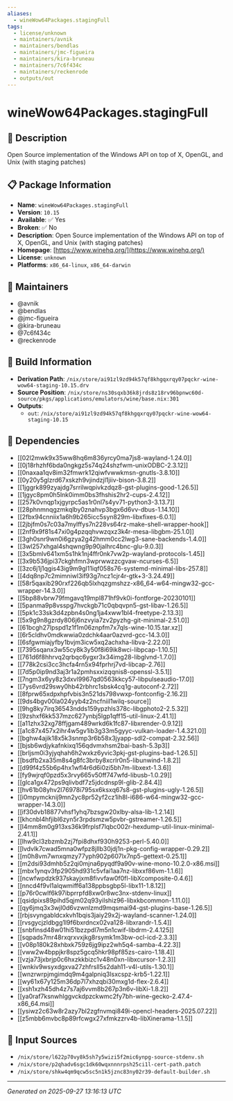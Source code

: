 ```yaml
---
aliases:
  - wineWow64Packages.stagingFull
tags:
  - license/unknown
  - maintainers/avnik
  - maintainers/bendlas
  - maintainers/jmc-figueira
  - maintainers/kira-bruneau
  - maintainers/7c6f434c
  - maintainers/reckenrode
  - outputs/out
---
```


# wineWow64Packages.stagingFull

## 📝 Description

Open Source implementation of the Windows API on top of X, OpenGL, and Unix (with staging patches)

## 📋 Package Information

- **Name**: `wineWow64Packages.stagingFull`
- **Version**: `10.15`
- **Available**: ✅ Yes
- **Broken**: ✅ No
- **Description**: Open Source implementation of the Windows API on top of X, OpenGL, and Unix (with staging patches)
- **Homepage**: [https://www.winehq.org/](https://www.winehq.org/)
- **License**: `unknown`
- **Platforms**: `x86_64-linux`, `x86_64-darwin`
## 👥 Maintainers

- @avnik
- @bendlas
- @jmc-figueira
- @kira-bruneau
- @7c6f434c
- @reckenrode


## 🔧 Build Information

- **Derivation Path**: `/nix/store/ai91zl9zd94k57qf8khgqxrqy07pqckr-wine-wow64-staging-10.15.drv`
- **Source Position**: `/nix/store/ns30sqxb36k8jrds8z18rv96bpnwc60d-source/pkgs/applications/emulators/wine/base.nix:301`
- **Outputs**:
  - `out`:  `/nix/store/ai91zl9zd94k57qf8khgqxrqy07pqckr-wine-wow64-staging-10.15`

## 🔗 Dependencies

- [[02l2mwk9x35ww8hq6m836yrcy0ma7js8-wayland-1.24.0]]
- [[0j18rhzhf6bda0ngkgz5s74q24shzfwm-unixODBC-2.3.12]]
- [[0naxaa1qv8im32fmwrk12qiwfvwwkmsn-gnutls-3.8.10]]
- [[0y20y5glzrd67xskzh9vjindzjl1jiiv-bison-3.8.2]]
- [[1jggrk899zyajdg7srrilwqpivkzdqz8-gst-plugins-good-1.26.5]]
- [[1jgyc8pm0h5lnk0imm0bs3fhshis2hr2-cups-2.4.12]]
- [[257k0vnqp1xjgyrpc5as1r0nl7s4yv71-python3-3.13.7]]
- [[28phnmnqgzmkqlby0znahvp3bgx6d6vv-dbus-1.14.10]]
- [[2fbx94cnniix1a6h9b265icc5syn829m-libxfixes-6.0.1]]
- [[2jbjfm0s7c03a7mylffys7n228vs64rz-make-shell-wrapper-hook]]
- [[2nf9x9f81s47xi0g4pzqqhvwzqxz3k4r-mesa-libgbm-25.1.0]]
- [[3gh0snr9wn0i6gzya2g42hmm0cc2lwg3-sane-backends-1.4.0]]
- [[3wl257xhgal4shqwng9p90jalhrc4bnc-glu-9.0.3]]
- [[3x5bmlv641xm5s1hk1nj4ffr0nk7vw2p-wayland-protocols-1.45]]
- [[3x9b536jpi37ckghfmn3wprwwzzcgvaw-ncurses-6.5]]
- [[3zc6j1j1qgis43ig9m9gl11iqf058s76-systemd-minimal-libs-257.8]]
- [[4dq8np7c2mimniwl3if93g7ncz1cjr4r-gtk+3-3.24.49]]
- [[58r5qaxib290rxf226qb5lxhqzgmshzz-x86_64-w64-mingw32-gcc-wrapper-14.3.0]]
- [[5bp88vbrw79fmgavq19mpl871hf9vk0i-fontforge-20230101]]
- [[5panma9p8vsspg7hvckgb71c0qbqvpn5-gst-libav-1.26.5]]
- [[5pk1c33sk3d4zpbn4s0ng1ja4xww1bl4-freetype-2.13.3]]
- [[5x9g9n8gzrdy806j6nzvyia7zv2pyzhg-git-minimal-2.51.0]]
- [[61bcgh27lpspd1z1f1m06znpfm7x7qls-wine-10.15.tar.xz]]
- [[6r5cldhv0mdkwwia0zdchk4aar0azvrd-gcc-14.3.0]]
- [[6sfgwmiajyfby1bvjm3icw5xq2achxha-libva-2.22.0]]
- [[7395sqanx3w55cy8k3y50f8i69ik8wci-libpcap-1.10.5]]
- [[761d6f8hhrvq2qrbqc6ygxr3x34img28-libglvnd-1.7.0]]
- [[778k2csi3cc3hcfa4rn5x94fprhrj7vd-libcap-2.76]]
- [[7d5p0ip9nd3aj3r1a2pmhsxxizqqnis8-openssl-3.5.1]]
- [[7ngm3x6yy8z3dxvl9967qd0563kkcy57-libpulseaudio-17.0]]
- [[7ys6vrd29swy0hb42rbhrc1sbsk4cq1g-autoconf-2.72]]
- [[8fprw65xdpxhpfvbis3n521ds798vwxp-fontconfig-2.16.2]]
- [[9ds4bgv00la024yyb4z2ncfniil1wilq-source]]
- [[9hg8ky7irq36543ndds159ypzhls378c-libgphoto2-2.5.32]]
- [[9zshxf6kk537mzc627ynbj5lgp1qff15-util-linux-2.41.1]]
- [[a11zhx32xg78ffjgam489wrkd6k1fc87-libxrender-0.9.12]]
- [[a1c87x457x2ihr4w5gv1ib3g33m5gyyc-vulkan-loader-1.4.321.0]]
- [[bghw4ajik18x5k3snmp3r6b58x3jyapp-sdl2-compat-2.32.56]]
- [[bjsb6wdjykafnkixq156qdvmxhsm2bai-bash-5.3p3]]
- [[brljsm0i3yjyqhah6h2wxkz6yvic3pkj-gst-plugins-bad-1.26.5]]
- [[bsdfb2xa35m8s4g8fc3brby8xcrlr0n5-libunwind-1.8.2]]
- [[d99f4z55b6p4hx1wfl4r6d6i0zi5bh7m-libxext-1.3.6]]
- [[fy9wjrqf0pzd5x3rvy665v50ff747wfd-libusb-1.0.29]]
- [[glca1gx472ps9qlivbdf7z5jdcdnsp9l-glib-2.84.4]]
- [[hv61b08yhv2l76978i795sx6ksxq67s8-gst-plugins-ugly-1.26.5]]
- [[i0mpymcknij9mn2yc8pr52yf2cz1ih8l-i686-w64-mingw32-gcc-wrapper-14.3.0]]
- [[if30dvb18877vhsf1yhq7bzsgw20xlby-alsa-lib-1.2.14]]
- [[khcnbl4hfjibl6zyn5r3rpdsmzw5pvbr-gstreamer-1.26.5]]
- [[l4mm8m0g913xs36k9frplsf7lqbc002r-hexdump-util-linux-minimal-2.41.1]]
- [[lhw9cl3zbzmb2zj7fpi8dhxf930h9253-perl-5.40.0]]
- [[lvdvlk7cwad5mna0wfpz8jllb30jdj1n-pkg-config-wrapper-0.29.2]]
- [[m0h8vm7wnxqmzy77yph902p607lx7np5-gettext-0.25.1]]
- [[m2dsi93dmhb5z2qi0mjna6pyqdf9a90v-wine-mono-10.2.0-x86.msi]]
- [[mbx1ynqv3fp2905hd931c5vfai1aa7nz-libxxf86vm-1.1.6]]
- [[ncwfwpdzk937skayjxm8fivvfaw0f0fl-libXcomposite-0.4.6]]
- [[nncd4f9vl1alqwmiff6a138ppbsgbp5l-libx11-1.8.12]]
- [[p76r0cwlf6k97ibprrpfd8xw0r8wc3nx-stdenv-linux]]
- [[qsidpixs89pihd5qjm02q93yilshiz96-libxkbcommon-1.11.0]]
- [[qy6jmq3x3wjl0d6vzwnlzmd9mqsmai94-gst-plugins-base-1.26.5]]
- [[rbjsvyngabldcxkvh1bqis3jaiy29x2j-wayland-scanner-1.24.0]]
- [[rvsgycjzldbgg1l9f6bxrdncx02va128-libxrandr-1.5.4]]
- [[snbfinsd48w01hi51bzzpdl7m5n1cwif-libdrm-2.4.125]]
- [[sqpads7mr48rxqrxvxjkg8rsymk1m3bw-ocl-icd-2.3.3]]
- [[v08p180k28xhbxk759z6jg9ipz2wh5q4-samba-4.22.3]]
- [[vww2w4bppjkr8spz5gcq5hkr98pf85zs-cairo-1.18.4]]
- [[vzja73jxbrjp0c6hxzkkbizc1v48n0xn-libxcursor-1.2.3]]
- [[wnkiv9wsyxdgxva27zhfrsll5s2dah11-v4l-utils-1.30.1]]
- [[wnzrwrpjmgimdq9m4galpniq3lsxcspz-krb5-1.22.1]]
- [[wy61x67y125m36dp7l7xhzqbi30mxg1d-flex-2.6.4]]
- [[xsh1xzh45dh4z7s7aj6vvm8b267p3n6v-libXi-1.8.2]]
- [[ya0raf7ksnwhlggvckdpzckwmc2fy7bh-wine-gecko-2.47.4-x86_64.msi]]
- [[ysiwz2c63w8r2azy7bl2zgfnvmqi849i-opencl-headers-2025.07.22]]
- [[z5mbb6mvbc8p89rfcwgx27xfmkzzrv4b-libXinerama-1.1.5]]

## 📁 Input Sources

- `/nix/store/l622p70vy8k5sh7y5wizi5f2mic6ynpg-source-stdenv.sh`
- `/nix/store/p2qhadv6sgc1dk60wqxnnnrpsh25ci1l-cert-path.patch`
- `/nix/store/shkw4qm9qcw5sc5n1k5jznc83ny02r39-default-builder.sh`

---
*Generated on 2025-09-27 13:16:13 UTC*
